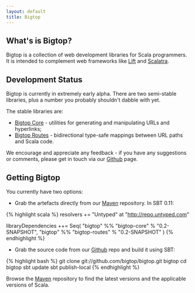 ```yaml
---
layout: default
title: Bigtop
---
```


What's is Bigtop?
-----------------

Bigtop is a collection of web development libraries for Scala programmers. It is intended to complement web frameworks like [Lift] and [Scalatra].

Development Status
------------------

Bigtop is currently in extremely early alpha. There are two semi-stable libraries, plus a number you probably shouldn't dabble with yet.

The stable libraries are:

 - [Bigtop Core](/core) - utilities for generating and manipulating URLs and hyperlinks;
 - [Bigtop Routes](/routes) - bidirectional type-safe mappings between URL paths and Scala code.

We encourage and appreciate any feedback - if you have any suggestions or comments, please get in touch via our [Github] page.

Getting Bigtop
--------------

You currently have two options:

 - Grab the artefacts directly from our [Maven] repository. In SBT 0.11:
 
{% highlight scala %}
resolvers += "Untyped" at "http://repo.untyped.com"

libraryDependencies ++= Seq(
 "bigtop" %% "bigtop-core"   % "0.2-SNAPSHOT",
 "bigtop" %% "bigtop-routes" % "0.2-SNAPSHOT"
)
{% endhighlight %}

 - Grab the source code from our [Github] repo and build it using SBT:

{% highlight bash %}
git clone git://github.com/bigtop/bigtop.git bigtop
cd bigtop
sbt update
sbt publish-local
{% endhighlight %}

Browse the [Maven] repository to find the latest versions and the applicable versions of Scala.

[Lift]: http://liftweb.net
[Scalatra]: https://github.com/scalatra/scalatra
[Github]: https://github.com/bigtop/bigtop
[Maven]: http://repo.untyped.com/bigtop
